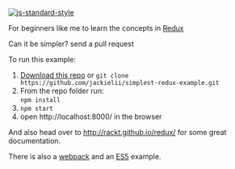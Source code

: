 [![js-standard-style](https://img.shields.io/badge/code%20style-standard-brightgreen.svg?style=flat)](http://standardjs.com/)

For beginners like me to learn the concepts in [Redux](https://github.com/rackt/redux)

Can it be simpler? send a pull request

To run this example:

1. [Download this repo](https://github.com/jackielii/simplest-redux-example/archive/master.zip) or `git clone https://github.com/jackielii/simplest-redux-example.git`
2. From the repo folder run:  
   `npm install`
3. `npm start`
4. open http://localhost:8000/ in the browser

And also head over to http://rackt.github.io/redux/ for some great documentation.

There is also a [webpack](https://github.com/jackielii/simplest-redux-example/tree/webpack) and an [ES5](https://github.com/jackielii/simplest-redux-example/tree/es5) example.
